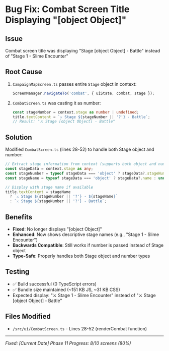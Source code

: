 # Bug Fix: Combat Screen Title Displaying "[object Object]"

## Issue
Combat screen title was displaying "Stage [object Object] - Battle" instead of "Stage 1 - Slime Encounter"

## Root Cause
1. `CampaignMapScreen.ts` passes entire `Stage` object in context:
   ```typescript
   ScreenManager.navigateTo('combat', { uiState, combat, stage });
   ```

2. `CombatScreen.ts` was casting it as number:
   ```typescript
   const stageNumber = context.stage as number | undefined;
   title.textContent = `⚔️ Stage ${stageNumber || '?'} - Battle`;
   // Result: "⚔️ Stage [object Object] - Battle"
   ```

## Solution
Modified `CombatScreen.ts` (lines 28-52) to handle both Stage object and number:

```typescript
// Extract stage information from context (supports both object and number)
const stageData = context.stage as any;
const stageNumber = typeof stageData === 'object' ? stageData?.stageNumber : stageData;
const stageName = typeof stageData === 'object' ? stageData?.name : undefined;

// Display with stage name if available
title.textContent = stageName 
  ? `⚔️ Stage ${stageNumber || '?'} - ${stageName}`
  : `⚔️ Stage ${stageNumber || '?'} - Battle`;
```

## Benefits
- **Fixed**: No longer displays "[object Object]"
- **Enhanced**: Now shows descriptive stage names (e.g., "Stage 1 - Slime Encounter")
- **Backwards Compatible**: Still works if number is passed instead of Stage object
- **Type-Safe**: Properly handles both Stage object and number types

## Testing
- ✅ Build successful (0 TypeScript errors)
- ✅ Bundle size maintained (~151 KB JS, ~31 KB CSS)
- Expected display: "⚔️ Stage 1 - Slime Encounter" instead of "⚔️ Stage [object Object] - Battle"

## Files Modified
- `/src/ui/CombatScreen.ts` - Lines 28-52 (renderCombat function)

---
*Fixed: [Current Date]*
*Phase 11 Progress: 8/10 screens (80%)*
